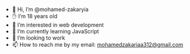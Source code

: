 - 👋 Hi, I’m @mohamed-zakaryia
- ✋ I’m 18 years old
- 👀 I’m interested in web development
- 🌱 I’m currently learning JavaScript
- 💞️ I’m looking to work
- 📫 How to reach me by my email: mohamedzakariaa312@gmail.com
  
<!---
mohamed-zakaryia/mohamed-zakaryia is a ✨ special ✨ repository because its `README.md` (this file) appears on your GitHub profile.
You can click the Preview link to take a look at your changes.
--->
